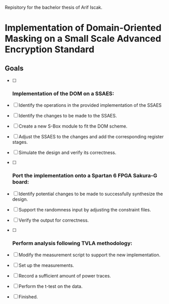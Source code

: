 Repisitory for the bachelor thesis of Arif Iscak.

# Implementation of Domain-Oriented Masking on a Small Scale Advanced Encryption Standard

## Goals

- [ ] ### Implementation of the DOM on a SSAES:
- [ ] Identify the operations in the provided implementation of the SSAES
- [ ] Identify the changes to be made to the SSAES.
- [ ] Create a new S-Box module to fit the DOM scheme.
- [ ] Adjust the SSAES to the changes and add the corresponding register stages.
- [ ] Simulate the design and verify its correctness.

- [ ] ### Port the implementation onto a Spartan 6 FPGA Sakura-G board:
- [ ] Identify potential changes to be made to successfully synthesize the design.
- [ ] Support the randomness input by adjusting the constraint files.
- [ ] Verify the output for correctness.

- [ ] ### Perform analysis following TVLA methodology:
- [ ] Modify the measurement script to support the new implementation.
- [ ] Set up the measurements.
- [ ] Record a sufficient amount of power traces.
- [ ] Perform the t-test on the data.

- [ ] Finished.

